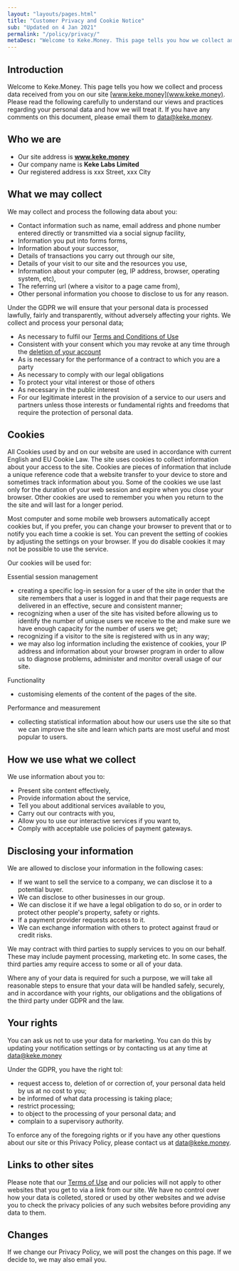 ```yaml
---
layout: "layouts/pages.html"
title: "Customer Privacy and Cookie Notice"
sub: "Updated on 4 Jan 2021"
permalink: "/policy/privacy/"
metaDesc: "Welcome to Keke.Money. This page tells you how we collect and   process data received from you on our site"
---
```


## Introduction

Welcome to <span class="site-name">Keke.Money</span>. This page tells you how we collect and process data received from you on our site [www.keke.money](www.keke.money). Please read the following carefully to understand our views and practices regarding your personal data and how we will treat it. If you have any comments on this document, please email them to [data@keke.money](mailto:data@keke.moiney).

## Who we are

- Our site address is **www.keke.money**
- Our company name is **Keke Labs Limited**
- Our registered address is xxx Street, xxx City

## What we may collect

We may collect and process the following data about you:

- Contact information such as name, email address and phone number entered directly or transmitted via a social signup facility,
- Information you put into forms forms,
- Information about your successor,
- Details of transactions you carry out through our site,
- Details of your visit to our site and the resources you use,
- Information about your computer (eg, IP address, browser, operating system, etc),
- The referring url (where a visitor to a page came from),
- Other personal information you choose to disclose to us for any reason.

Under the GDPR we will ensure that your personal data is processed lawfully, fairly and transparently, without adversely affecting your rights. We collect and process your personal data;

- As necessary to fulfil our [Terms and Conditions of Use](/policy/terms)
- Consistent with your consent which you may revoke at any time through the [deletion of your account](/account/delete)
- As is necessary for the performance of a contract to which you are a party
- As necessary to comply with our legal obligations
- To protect your vital interest or those of others
- As necessary in the public interest
- For our legitimate interest in the provision of a service to our users and partners unless those interests or fundamental rights and freedoms that require the protection of personal data.

## Cookies

All Cookies used by and on our website are used in accordance with current English and EU Cookie Law. The site uses cookies to collect information about your access to the site. Cookies are pieces of information that include a unique reference code that a website transfer to your device to store and sometimes track information about you. Some of the cookies we use last only for the duration of your web session and expire when you close your browser. Other cookies are used to remember you when you return to the the site and will last for a longer period.

Most computer and some mobile web browsers automatically accept cookies but, if you prefer, you can change your browser to prevent that or to notify you each time a cookie is set. You can prevent the setting of cookies by adjusting the settings on your browser. If you do disable cookies it may not be possible to use the service.

Our cookies will be used for:

Essential session management

- creating a specific log-in session for a user of the site in order that the site remembers that a user is logged in and that their page requests are delivered in an effective, secure and consistent manner;
- recognizing when a user of the site has visited before allowing us to identify the number of unique users we receive to the and make sure we have enough capacity for the number of users we get;
- recognizing if a visitor to the site is registered with us in any way;
- we may also log information including the existence of cookies, your IP address and information about your browser program in order to allow us to diagnose problems, administer and monitor overall usage of our site.

Functionality

- customising elements of the content of the pages of the site.

Performance and measurement

- collecting statistical information about how our users use the site so that we can improve the site and learn which parts are most useful and most popular to users.

## How we use what we collect

We use information about you to:

- Present site content effectively,
- Provide information about the service,
- Tell you about additional services available to you,
- Carry out our contracts with you,
- Allow you to use our interactive services if you want to,
- Comply with acceptable use policies of payment gateways.

## Disclosing your information

We are allowed to disclose your information in the following cases:

- If we want to sell the service to a company, we can disclose it to a potential buyer.
- We can disclose to other businesses in our group.
- We can disclose it if we have a legal obligation to do so, or in order to protect other people's property, safety or rights.
- If a payment provider requests access to it.
- We can exchange information with others to protect against fraud or credit risks.

We may contract with third parties to supply services to you on our behalf. These may include payment processing, marketing etc. In some cases, the third parties amy require access to some or all of your data.

Where any of your data is required for such a purpose, we will take all reasonable steps to ensure that your data will be handled safely, securely, and in accordance with your rights, our obligations and the obligations of the third party under GDPR and the law.

## Your rights

You can ask us not to use your data for marketing. You can do this by updating your notification settings or by contacting us at any time at [data@keke.money](mailto:data@keke.money)

Under the GDPR, you have the right tol:

- request access to, deletion of or correction of, your personal data held by us at no cost to you;
- be informed of what data processing is taking place;
- restrict processing;
- to object to the processing of your personal data; and
- complain to a supervisory authority.

To enforce any of the foregoing rights or if you have any other questions about our site or this Privacy Policy, please contact us at [data@keke.money](mailto:data@keke.money).

## Links to other sites

Please note that our [Terms of Use](/policy/terms) and our policies will not apply to other websites that you get to via a link from our site. We have no control over how your data is colleted, stored or used by other websites and we advise you to check the privacy policies of any such websites before providing any data to them.

## Changes

If we change our Privacy Policy, we will post the changes on this page. If we decide to, we may also email you.
